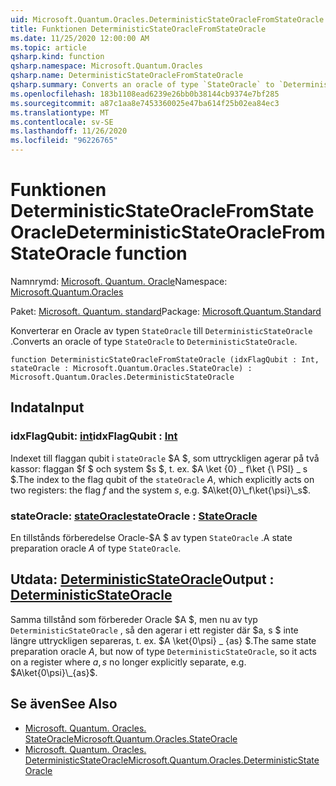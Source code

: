```yaml
---
uid: Microsoft.Quantum.Oracles.DeterministicStateOracleFromStateOracle
title: Funktionen DeterministicStateOracleFromStateOracle
ms.date: 11/25/2020 12:00:00 AM
ms.topic: article
qsharp.kind: function
qsharp.namespace: Microsoft.Quantum.Oracles
qsharp.name: DeterministicStateOracleFromStateOracle
qsharp.summary: Converts an oracle of type `StateOracle` to `DeterministicStateOracle`.
ms.openlocfilehash: 183b1108ead6239e26bb0b38144cb9374e7bf285
ms.sourcegitcommit: a87c1aa8e7453360025e47ba614f25b02ea84ec3
ms.translationtype: MT
ms.contentlocale: sv-SE
ms.lasthandoff: 11/26/2020
ms.locfileid: "96226765"
---
```

# <a name="deterministicstateoraclefromstateoracle-function"></a><span data-ttu-id="5cb8b-102">Funktionen DeterministicStateOracleFromStateOracle</span><span class="sxs-lookup"><span data-stu-id="5cb8b-102">DeterministicStateOracleFromStateOracle function</span></span>

<span data-ttu-id="5cb8b-103">Namnrymd: [Microsoft. Quantum. Oracle](xref:Microsoft.Quantum.Oracles)</span><span class="sxs-lookup"><span data-stu-id="5cb8b-103">Namespace: [Microsoft.Quantum.Oracles](xref:Microsoft.Quantum.Oracles)</span></span>

<span data-ttu-id="5cb8b-104">Paket: [Microsoft. Quantum. standard](https://nuget.org/packages/Microsoft.Quantum.Standard)</span><span class="sxs-lookup"><span data-stu-id="5cb8b-104">Package: [Microsoft.Quantum.Standard](https://nuget.org/packages/Microsoft.Quantum.Standard)</span></span>


<span data-ttu-id="5cb8b-105">Konverterar en Oracle av typen `StateOracle` till `DeterministicStateOracle` .</span><span class="sxs-lookup"><span data-stu-id="5cb8b-105">Converts an oracle of type `StateOracle` to `DeterministicStateOracle`.</span></span>

```qsharp
function DeterministicStateOracleFromStateOracle (idxFlagQubit : Int, stateOracle : Microsoft.Quantum.Oracles.StateOracle) : Microsoft.Quantum.Oracles.DeterministicStateOracle
```


## <a name="input"></a><span data-ttu-id="5cb8b-106">Indata</span><span class="sxs-lookup"><span data-stu-id="5cb8b-106">Input</span></span>

### <a name="idxflagqubit--int"></a><span data-ttu-id="5cb8b-107">idxFlagQubit: [int](xref:microsoft.quantum.lang-ref.int)</span><span class="sxs-lookup"><span data-stu-id="5cb8b-107">idxFlagQubit : [Int](xref:microsoft.quantum.lang-ref.int)</span></span>

<span data-ttu-id="5cb8b-108">Indexet till flaggan qubit i `stateOracle` $A $, som uttryckligen agerar på två kassor: flaggan $f $ och system $s $, t. ex. $A \ket {0} \_ f\ket {\ PSI} \_ s $.</span><span class="sxs-lookup"><span data-stu-id="5cb8b-108">The index to the flag qubit of the `stateOracle` $A$, which explicitly acts on two registers: the flag $f$ and the system $s$, e.g. $A\ket{0}\_f\ket{\psi}\_s$.</span></span>


### <a name="stateoracle--stateoracle"></a><span data-ttu-id="5cb8b-109">stateOracle: [stateOracle](xref:Microsoft.Quantum.Oracles.StateOracle)</span><span class="sxs-lookup"><span data-stu-id="5cb8b-109">stateOracle : [StateOracle](xref:Microsoft.Quantum.Oracles.StateOracle)</span></span>

<span data-ttu-id="5cb8b-110">En tillstånds förberedelse Oracle-$A $ av typen `StateOracle` .</span><span class="sxs-lookup"><span data-stu-id="5cb8b-110">A state preparation oracle $A$ of type `StateOracle`.</span></span>



## <a name="output--deterministicstateoracle"></a><span data-ttu-id="5cb8b-111">Utdata: [DeterministicStateOracle](xref:Microsoft.Quantum.Oracles.DeterministicStateOracle)</span><span class="sxs-lookup"><span data-stu-id="5cb8b-111">Output : [DeterministicStateOracle](xref:Microsoft.Quantum.Oracles.DeterministicStateOracle)</span></span>

<span data-ttu-id="5cb8b-112">Samma tillstånd som förbereder Oracle $A $, men nu av typ `DeterministicStateOracle` , så den agerar i ett register där $a, s $ inte längre uttryckligen separeras, t. ex.  $A \ket{0\psi} \_ {as} $.</span><span class="sxs-lookup"><span data-stu-id="5cb8b-112">The same state preparation oracle $A$, but now of type `DeterministicStateOracle`, so it acts on a register where $a,s$ no longer explicitly separate, e.g.  $A\ket{0\psi}\_{as}$.</span></span>

## <a name="see-also"></a><span data-ttu-id="5cb8b-113">Se även</span><span class="sxs-lookup"><span data-stu-id="5cb8b-113">See Also</span></span>

- [<span data-ttu-id="5cb8b-114">Microsoft. Quantum. Oracles. StateOracle</span><span class="sxs-lookup"><span data-stu-id="5cb8b-114">Microsoft.Quantum.Oracles.StateOracle</span></span>](xref:Microsoft.Quantum.Oracles.StateOracle)
- [<span data-ttu-id="5cb8b-115">Microsoft. Quantum. Oracles. DeterministicStateOracle</span><span class="sxs-lookup"><span data-stu-id="5cb8b-115">Microsoft.Quantum.Oracles.DeterministicStateOracle</span></span>](xref:Microsoft.Quantum.Oracles.DeterministicStateOracle)